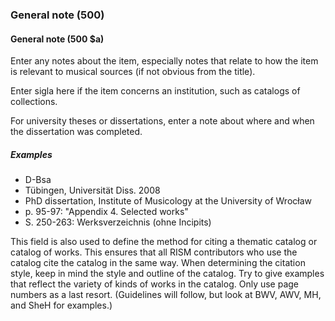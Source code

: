 ### General note (500)

#### General note (500 $a)
Enter any notes about the item, especially notes that relate to how the item is relevant to musical sources (if not
obvious from the title).

Enter sigla here if the item concerns an institution, such as catalogs of collections.

For university theses or dissertations, enter a note about where and when the dissertation was completed.

##### Examples

- D-Bsa
- Tübingen, Universität Diss. 2008
- PhD dissertation, Institute of Musicology at the University of Wrocław
- p. 95-97: "Appendix 4. Selected works"
- S. 250-263: Werksverzeichnis (ohne Incipits)

This field is also used to define the method for citing a thematic catalog or catalog of works. This ensures that all
RISM contributors who use the catalog cite the catalog in the same way. When determining the citation style, keep in
mind the style and outline of the catalog. Try to give examples that reflect the variety of kinds of works in the
catalog. Only use page numbers as a last resort. (Guidelines will follow, but look at BWV, AWV, MH, and SheH for
examples.)

